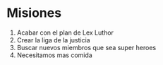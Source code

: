 # Misiones

1. Acabar con el plan de Lex Luthor
2. Crear la liga de la justicia
3. Buscar nuevos miembros que sea super heroes
4. Necesitamos mas comida
